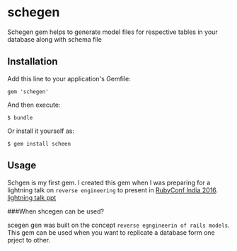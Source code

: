 # schegen

Schegen gem helps to generate model files for respective tables in your database along with schema file  

## Installation

Add this line to your application's Gemfile:

    gem 'schegen'

And then execute:

    $ bundle

Or install it yourself as:

    $ gem install scheen

## Usage

Schgen is my first gem. I created this gem when I was preparing for a lightning talk on `reverse engineering` to present in [RubyConf India 2016](http://rubyconfindia.org/).
[lightning talk ppt](http://www.slideshare.net/PrakruthiSudanandapp/reversengineering-62992566)


###When shcegen can be used?
	
scegen gen was built on the concept `reverse egngineerin of rails models`. This gem can be used when you want to replicate a database form one prject to other. 




